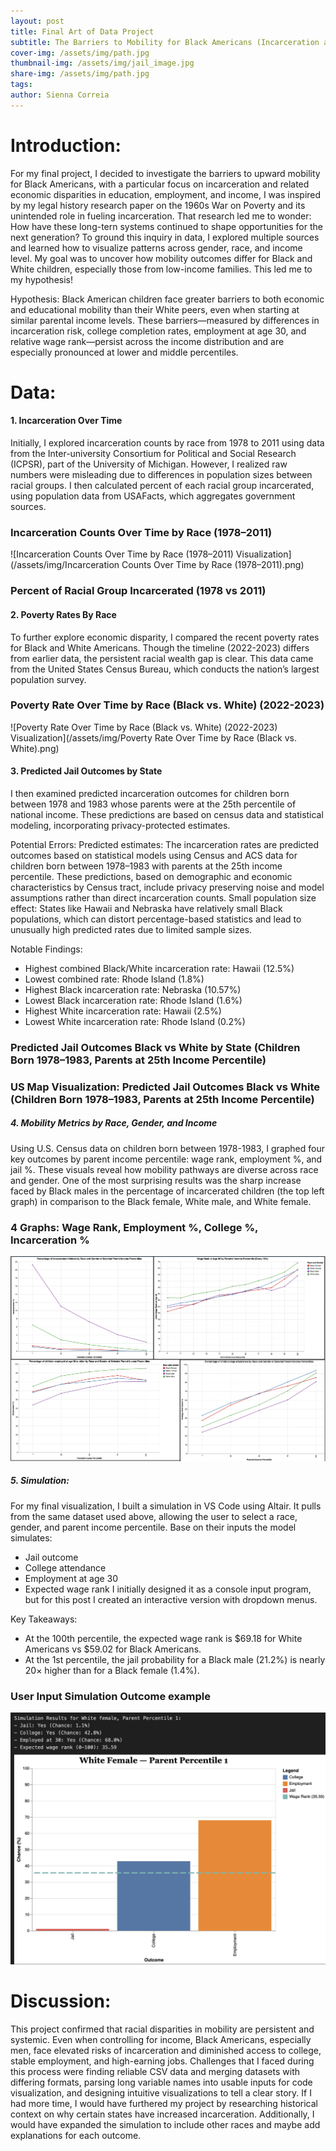 ```yaml
---
layout: post
title: Final Art of Data Project
subtitle: The Barriers to Mobility for Black Americans (Incarceration and Economic Disparities) 
cover-img: /assets/img/path.jpg
thumbnail-img: /assets/img/jail_image.jpg
share-img: /assets/img/path.jpg
tags: 
author: Sienna Correia
---
```


# Introduction:
  For my final project, I decided to investigate the barriers to upward mobility for Black Americans, with a particular focus on incarceration and related economic disparities in education, employment, and income, I was inspired by my legal history research paper on the 1960s War on Poverty and its unintended role in fueling incarceration. That research led me to wonder: How have these long-tern systems continued to shape opportunities for the next generation? 
  To ground this inquiry in data, I explored multiple sources and learned how to visualize patterns across gender, race, and income level. My goal was to uncover how mobility outcomes differ for Black and White children, especially those from low-income families. This led me to my hypothesis!

Hypothesis: Black American children face greater barriers to both economic and educational mobility than their White peers, even when starting at similar parental income levels. These barriers—measured by differences in incarceration risk, college completion rates, employment at age 30, and relative wage rank—persist across the income distribution and are especially pronounced at lower and middle percentiles. 

# Data:

#### 1. Incarceration Over Time
Initially, I explored incarceration counts by race from 1978 to 2011 using data from the Inter-university Consortium for Political and Social Research (ICPSR), part of the University of Michigan. However, I realized raw numbers were misleading due to differences in population sizes between racial groups. I then calculated percent of each racial group incarcerated, using population data from USAFacts, which aggregates government sources. 

### Incarceration Counts Over Time by Race (1978–2011) 
![Incarceration Counts Over Time by Race (1978–2011) Visualization](/assets/img/Incarceration Counts Over Time by Race (1978–2011).png)

### Percent of Racial Group Incarcerated (1978 vs 2011)
<head>
  <!-- Import Vega & Vega-Lite (does not have to be from CDN) -->
  <script src="https://cdn.jsdelivr.net/npm/vega@5"></script>
  <script src="https://cdn.jsdelivr.net/npm/vega-lite@5"></script>
  <!-- Import vega-embed -->
  <script src="https://cdn.jsdelivr.net/npm/vega-embed@6"></script>
</head>

<div id="vis"></div>
<script type="text/javascript">
  var spec = "https://raw.githubusercontent.com/siennacorreia/siennacorreia.github.io/refs/heads/master/assets/Percent of Racial Group Incarcerated (1978 vs 2011).json";
  vegaEmbed('#vis', spec).then(function(result) {
    // Access the Vega view instance (https://vega.github.io/vega/docs/api/view/) as result.view
  }).catch(console.error);
</script>

#### 2. Poverty Rates By Race
To further explore economic disparity, I compared the recent poverty rates for Black and White Americans. Though the timeline (2022-2023) differs from earlier data, the persistent racial wealth gap is clear. This data came from the United States Census Bureau, which conducts the nation’s largest population survey.

### Poverty Rate Over Time by Race (Black vs. White) (2022-2023)
![Poverty Rate Over Time by Race (Black vs. White) (2022-2023) Visualization](/assets/img/Poverty Rate Over Time by Race (Black vs. White).png)


#### 3. Predicted Jail Outcomes by State
I then examined predicted incarceration outcomes for children born between 1978 and 1983 whose parents were at the 25th percentile of national income. These predictions are based on census data and statistical modeling, incorporating privacy-protected estimates. 

Potential Errors: 
Predicted estimates: The incarceration rates are predicted outcomes based on statistical models using Census and ACS data for children born between 1978–1983 with parents at the 25th income percentile. These predictions, based on demographic and economic characteristics by Census tract, include privacy preserving noise and model assumptions rather than direct incarceration counts. 
Small population size effect: States like Hawaii and Nebraska have relatively small Black populations, which can distort percentage-based statistics and lead to unusually high predicted rates due to limited sample sizes.

Notable Findings:
- Highest combined Black/White incarceration rate: Hawaii (12.5%)
- Lowest combined rate: Rhode Island (1.8%)
- Highest Black incarceration rate: Nebraska (10.57%)
- Lowest Black incarceration rate: Rhode Island (1.6%)
- Highest White incarceration rate: Hawaii (2.5%)
- Lowest White incarceration rate: Rhode Island (0.2%)

### Predicted Jail Outcomes Black vs White by State (Children Born 1978–1983, Parents at 25th Income Percentile)
<head>
  <!-- Import Vega & Vega-Lite (does not have to be from CDN) -->
  <script src="https://cdn.jsdelivr.net/npm/vega@5"></script>
  <script src="https://cdn.jsdelivr.net/npm/vega-lite@5"></script>
  <!-- Import vega-embed -->
  <script src="https://cdn.jsdelivr.net/npm/vega-embed@6"></script>
</head>

<div id="vis2"></div>
<script type="text/javascript">
  var spec = "https://raw.githubusercontent.com/siennacorreia/siennacorreia.github.io/refs/heads/master/assets/Predicted Jail Outcomes by Race and State (Children Born 1978–1983, Parents at 25th Income Percentile) (Alphabetical).json";
  vegaEmbed('#vis2', spec).then(function(result) {
    // Access the Vega view instance (https://vega.github.io/vega/docs/api/view/) as result.view
  }).catch(console.error);
</script>

### US Map Visualization: Predicted Jail Outcomes Black vs White (Children Born 1978–1983, Parents at 25th Income Percentile)
<head>
  <!-- Import Vega & Vega-Lite (does not have to be from CDN) -->
  <script src="https://cdn.jsdelivr.net/npm/vega@5"></script>
  <script src="https://cdn.jsdelivr.net/npm/vega-lite@5"></script>
  <!-- Import vega-embed -->
  <script src="https://cdn.jsdelivr.net/npm/vega-embed@6"></script>
</head>

<div id="vis3"></div>
<script type="text/javascript">
  var spec = "https://raw.githubusercontent.com/siennacorreia/siennacorreia.github.io/refs/heads/master/assets/US Map Visualization: Predicted Jail Outcomes Black vs White (Children Born 1978–1983, Parents at 25th Income Percentile).json";
  vegaEmbed('#vis3', spec).then(function(result) {
    // Access the Vega view instance (https://vega.github.io/vega/docs/api/view/) as result.view
  }).catch(console.error);
</script>

##### 4. Mobility Metrics by Race, Gender, and Income 
Using U.S. Census data on children born between 1978-1983, I graphed four key outcomes by parent income percentile: wage rank, employment %, and jail %. These visuals reveal how mobility pathways are diverse across race and gender. One of the most surprising results was the sharp increase faced by Black males in the percentage of incarcerated children (the top left graph) in comparison to the Black female, White male, and White female. 

### 4 Graphs: Wage Rank, Employment %, College %, Incarceration %  
![4 Graphs on wage rank, employment %, college %, and incarceration %](/assets/img/Combined_Graphs.png)

##### 5. Simulation:
For my final visualization, I built a simulation in VS Code using Altair. It pulls from the same dataset used above, allowing the user to select a race, gender, and parent income percentile. Base on their inputs the model simulates:
- Jail outcome
- College attendance
- Employment at age 30
- Expected wage rank 
I initially designed it as a console input program, but for this post I created an interactive version with dropdown menus. 

Key Takeaways: 
- At the 100th percentile, the expected wage rank is $69.18 for White Americans vs $59.02 for Black Americans.
- At the 1st percentile, the jail probability for a Black male (21.2%) is nearly 20× higher than for a Black female (1.4%).
  
<head>
  <!-- Import Vega & Vega-Lite (does not have to be from CDN) -->
  <script src="https://cdn.jsdelivr.net/npm/vega@5"></script>
  <script src="https://cdn.jsdelivr.net/npm/vega-lite@5"></script>
  <!-- Import vega-embed -->
  <script src="https://cdn.jsdelivr.net/npm/vega-embed@6"></script>
</head>

<div id="vis4"></div>
<script type="text/javascript">
  var spec = "https://raw.githubusercontent.com/siennacorreia/siennacorreia.github.io/refs/heads/master/assets/OutcomesSimulation.json";
  vegaEmbed('#vis4', spec).then(function(result) {
    // Access the Vega view instance (https://vega.github.io/vega/docs/api/view/) as result.view
  }).catch(console.error);
</script>

### User Input Simulation Outcome example
![1 outcome for the user input simulation](/assets/img/user_input.png)

# Discussion:
This project confirmed that racial disparities in mobility are persistent and systemic. Even when controlling for income, Black Americans, especially men, face elevated risks of incarceration and diminished access to college, stable employment, and high-earning jobs.
  Challenges that I faced during this process were finding reliable CSV data and merging datasets with differing formats, parsing long variable names into usable inputs for code visualization, and designing intuitive visualizations to tell a clear story. If I had more time, I would have furthered my project by researching historical context on why certain states have increased incarceration. Additionally, I would have expanded the simulation to include other races and maybe add explanations for each outcome.
